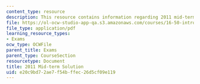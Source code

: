 ```yaml
---
content_type: resource
description: This resource contains information regarding 2011 mid-term solution.
file: https://ol-ocw-studio-app-qa.s3.amazonaws.com/courses/16-50-introduction-to-propulsion-systems-spring-2012/e20c9bd72ae7f54bffec26d5cf09e119_MIT16_50S12_mid_sol.pdf
file_type: application/pdf
learning_resource_types:
- Exams
ocw_type: OCWFile
parent_title: Exams
parent_type: CourseSection
resourcetype: Document
title: 2011 Mid-term Solution
uid: e20c9bd7-2ae7-f54b-ffec-26d5cf09e119
---
```

